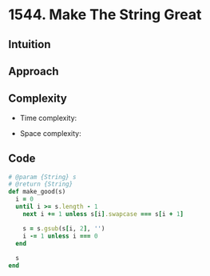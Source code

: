 # 1544. Make The String Great

## Intuition

## Approach
<!-- Describe your approach to solving the problem. -->

## Complexity

- Time complexity:
<!-- Add your time complexity here, e.g. $$O(n)$$ -->

- Space complexity:
<!-- Add your space complexity here, e.g. $$O(n)$$ -->

## Code

```ruby
# @param {String} s
# @return {String}
def make_good(s)
  i = 0
  until i >= s.length - 1
    next i += 1 unless s[i].swapcase === s[i + 1]

    s = s.gsub(s[i, 2], '')
    i -= 1 unless i === 0
  end
  
  s
end
```
